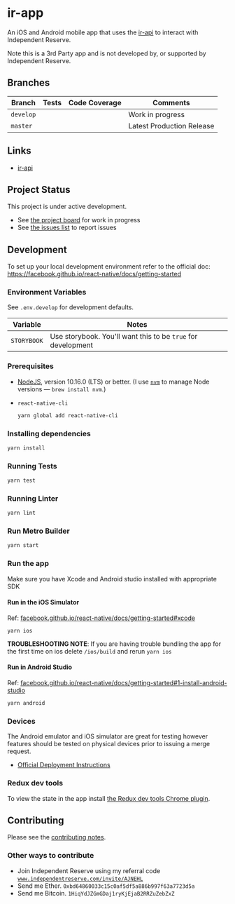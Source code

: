 # ir-app

An iOS and Android mobile app that uses the [ir-api](https://github.com/davesag/ir-api) to interact with Independent Reserve.

Note this is a 3rd Party app and is not developed by, or supported by Independent Reserve.

## Branches

<!-- prettier-ignore -->
| Branch    | Tests | Code Coverage | Comments                  |
| --------- | ----- | ------------- | ------------------------- |
| `develop` |       |               | Work in progress          |
| `master`  |       |               | Latest Production Release |

## Links

- [ir-api](https://github.com/davesag/ir-api)

## Project Status

This project is under active development.

- See [the project board](https://github.com/davesag/ir-app/projects/1) for work in progress
- See [the issues list](https://github.com/davesag/ir-app/issues) to report issues

## Development

To set up your local development environment refer to the official doc:
https://facebook.github.io/react-native/docs/getting-started

### Environment Variables

See `.env.develop` for development defaults.

| Variable    | Notes                                                        |
| ----------- | ------------------------------------------------------------ |
| `STORYBOOK` | Use storybook. You'll want this to be `true` for development |

### Prerequisites

- [NodeJS](htps://nodejs.org), version 10.16.0 (LTS) or better. (I use [`nvm`](https://github.com/creationix/nvm) to manage Node versions — `brew install nvm`.)
- `react-native-cli`

  ```sh
  yarn global add react-native-cli
  ```

### Installing dependencies

```sh
yarn install
```

### Running Tests

```sh
yarn test
```

### Running Linter

```sh
yarn lint
```

### Run Metro Builder

```sh
yarn start
```

### Run the app

Make sure you have Xcode and Android studio installed with appropriate SDK

#### Run in the iOS Simulator

Ref: [facebook.github.io/react-native/docs/getting-started#xcode](https://facebook.github.io/react-native/docs/getting-started#xcode)

```
yarn ios
```

**TROUBLESHOOTING NOTE**: If you are having trouble bundling the app for the first time on ios delete `/ios/build`
and rerun `yarn ios`

#### Run in Android Studio

Ref: [facebook.github.io/react-native/docs/getting-started#1-install-android-studio](https://facebook.github.io/react-native/docs/getting-started#1-install-android-studio)

```sh
yarn android
```

### Devices

The Android emulator and iOS simulator are great for testing however features should be tested on physical devices prior to issuing a merge request.

- [Official Deployment Instructions](https://facebook.github.io/react-native/docs/0.59/running-on-device)

### Redux dev tools

To view the state in the app install [the Redux dev tools Chrome plugin](https://chrome.google.com/webstore/detail/remotedev/faicmgpfiaijcedapokpbdejaodbelph/related).

## Contributing

Please see the [contributing notes](CONTRIBUTING.md).

### Other ways to contribute

- Join Independent Reserve using my referral code [`www.independentreserve.com/invite/AJNEHL`](https://www.independentreserve.com/invite/AJNEHL)
- Send me Ether. `0xbd64860033c15c0af5df5a886b997f63a7723d5a`
- Send me Bitcoin. `1HiqYdJZGmGDaj1ryKjEjaB2RRZuZebZxZ`
